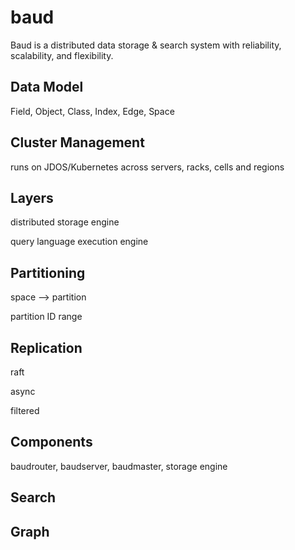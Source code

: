 # baud

Baud is a distributed data storage & search system with reliability, scalability, and flexibility. 

## Data Model

Field, Object, Class, Index, Edge, Space

## Cluster Management

runs on JDOS/Kubernetes across servers, racks, cells and regions

## Layers

distributed storage engine

query language execution engine

## Partitioning

space --> partition

partition ID range

## Replication

raft

async

filtered

## Components

baudrouter, baudserver, baudmaster, storage engine

## Search

## Graph


